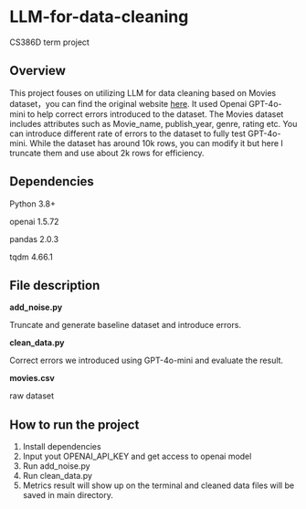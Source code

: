 # LLM-for-data-cleaning
CS386D term project
## Overview
This project fouses on utilizing LLM for data cleaning based on Movies dataset，you can find the original website [here](https://www.kaggle.com/datasets/bharatnatrayn/movies-dataset-for-feature-extracion-prediction/data). It used Openai GPT-4o-mini to help correct errors introduced to the dataset. The Movies dataset includes attributes such as Movie_name, publish_year, genre, rating etc. You can introduce different rate of errors to the dataset to fully test GPT-4o-mini. While the dataset has around 10k rows, you can modify it but here I truncate them and use about 2k rows for efficiency.

## Dependencies
Python 3.8+

openai 1.5.72

pandas 2.0.3

tqdm 4.66.1

## File description
**add_noise.py** 

Truncate and generate baseline dataset and introduce errors.

**clean_data.py**   

Correct errors we introduced using GPT-4o-mini and evaluate the result.

**movies.csv**  

raw dataset

## How to run the project
1. Install dependencies
2. Input yout OPENAI_API_KEY and get access to openai model
3. Run add_noise.py
4. Run clean_data.py
5. Metrics result will show up on the terminal and cleaned data files will be saved in main directory.
